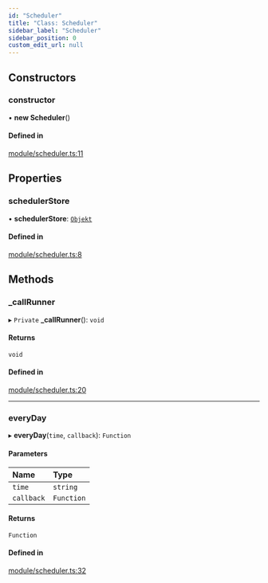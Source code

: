 ```yaml
---
id: "Scheduler"
title: "Class: Scheduler"
sidebar_label: "Scheduler"
sidebar_position: 0
custom_edit_url: null
---
```


## Constructors

### constructor

• **new Scheduler**()

#### Defined in

[module/scheduler.ts:11](https://github.com/siposdani87/sui-js/blob/1a445e5/src/module/scheduler.ts#L11)

## Properties

### schedulerStore

• **schedulerStore**: [`Objekt`](Objekt.md)

#### Defined in

[module/scheduler.ts:8](https://github.com/siposdani87/sui-js/blob/1a445e5/src/module/scheduler.ts#L8)

## Methods

### \_callRunner

▸ `Private` **_callRunner**(): `void`

#### Returns

`void`

#### Defined in

[module/scheduler.ts:20](https://github.com/siposdani87/sui-js/blob/1a445e5/src/module/scheduler.ts#L20)

___

### everyDay

▸ **everyDay**(`time`, `callback`): `Function`

#### Parameters

| Name | Type |
| :------ | :------ |
| `time` | `string` |
| `callback` | `Function` |

#### Returns

`Function`

#### Defined in

[module/scheduler.ts:32](https://github.com/siposdani87/sui-js/blob/1a445e5/src/module/scheduler.ts#L32)
